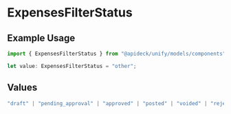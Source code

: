 # ExpensesFilterStatus

## Example Usage

```typescript
import { ExpensesFilterStatus } from "@apideck/unify/models/components";

let value: ExpensesFilterStatus = "other";
```

## Values

```typescript
"draft" | "pending_approval" | "approved" | "posted" | "voided" | "rejected" | "deleted" | "other"
```